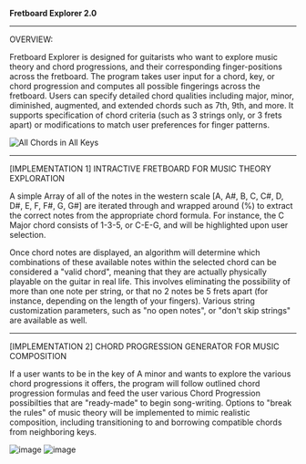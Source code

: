 **Fretboard Explorer 2.0**

________________________________________________________________________________________________________________

OVERVIEW:

Fretboard Explorer is designed for guitarists who want to explore music theory and chord progressions, and their corresponding finger-positions across the fretboard. The program takes user input for a chord, key, or chord progression and computes all possible fingerings across the fretboard. Users can specify detailed chord qualities including major, minor, diminished, augmented, and extended chords such as 7th, 9th, and more. It supports specification of chord criteria (such as 3 strings only, or 3 frets apart) or modifications to match user preferences for finger patterns.  


![All Chords in All Keys](https://github.com/RidwanSharkar/Fretboard-2.0/assets/158855066/f5535eca-b43c-4fac-ab7f-a23a4981c85b)

________________________________________________________________________________________________________________

[IMPLEMENTATION 1] INTRACTIVE FRETBOARD FOR MUSIC THEORY EXPLORATION

A simple Array of all of the notes in the western scale [A, A#, B, C, C#, D, D#, E, F, F#, G, G#] are iterated through and wrapped around (%) to extract the correct notes from the appropriate chord formula. For instance, the C Major chord consists of 1-3-5, or C-E-G, and will be highlighted upon user selection.

Once chord notes are displayed, an algorithm will determine which combinations of these available notes within the selected chord can be considered a "valid chord", meaning that they are actually physically playable on the guitar in real life. This involves eliminating the possibility of more than one note per string, or that no 2 notes be 5 frets apart (for instance, depending on the length of your fingers). Various string customization parameters, such as "no open notes", or "don't skip strings" are available as well.  

________________________________________________________________________________________________________________

[IMPLEMENTATION 2] CHORD PROGRESSION GENERATOR FOR MUSIC COMPOSITION

If a user wants to be in the key of A minor and wants to explore the various chord progressions it offers, the program will follow outlined chord progression formulas and feed the user various Chord Progression possibilties that are "ready-made" to begin song-writing. Options to "break the rules" of music theory will be implemented to mimic realistic composition, including transitioning to and borrowing compatible chords from neighboring keys.


![image](https://github.com/RidwanSharkar/Fretboard-2.0/assets/158855066/3ecf0a70-ade2-4e37-8158-b2a714cb42e3)
![image](https://github.com/user-attachments/assets/3b7c8e6e-9544-4da7-8e92-62bd72a4aab3)





